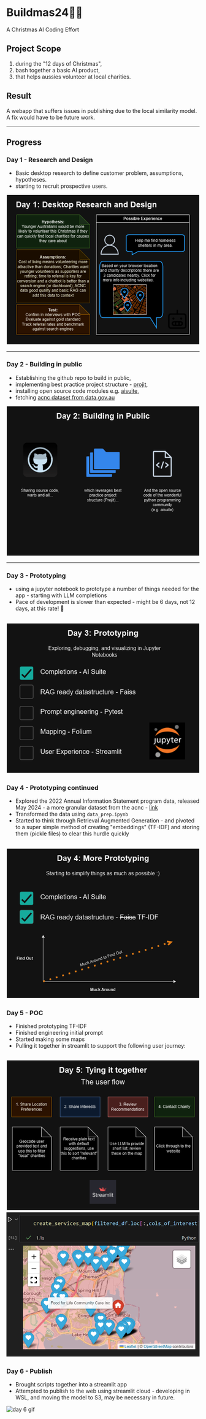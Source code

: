 # Buildmas24🎄✨
A Christmas AI Coding Effort

## Project Scope
1. during the "12 days of Christmas",
2. bash together a basic AI product,
3. that helps aussies volunteer at local charities.

## Result
A webapp that suffers issues in publishing due to the local similarity model. A fix would have to be future work.

---

## Progress

### Day 1 - Research and Design
- Basic desktop research to define customer problem, assumptions, hypotheses. 
- starting to recruit prospective users.

![day 1 image](./assets/day01.png)

---

### Day 2 - Building in public
- Establishing the github repo to build in public, 
- implementing best practice project structure - [projit](https://github.com/john-hawkins/projit),
- installing open source code modules e.g. [aisuite](https://github.com/andrewyng/aisuite),
- fetching [acnc dataset from data.gov.au](https://data.gov.au/dataset/ds-dga-b050b242-4487-4306-abf5-07ca073e5594/details?q=acnc)

![day 2 image](./assets/day02.png)

---
### Day 3 - Prototyping
- using a jupyter notebook to prototype a number of things needed for the app - starting with LLM completions
- Pace of development is slower than expected - might be 6 days, not 12 days, at this rate! 🫠

![day 3 image](./assets/day03.png)
---

### Day 4 - Prototyping continued
- Explored the 2022 Annual Information Statement program data, released May 2024 - a more granular dataset from the acnc - [link](https://data.gov.au/dataset/ds-dga-311c24f3-fc09-42e7-8362-f15a76334a75/details?q=AIS)
- Transformed the data using `data_prep.ipynb`
- Started to think through Retrieval Augmented Generation - and pivoted to a super simple method of creating "embeddings" (TF-IDF) and storing them (pickle files) to clear this hurdle quickly

![day 4 image](./assets/day04.png)
---

### Day 5 - POC
- Finished prototyping TF-IDF
- Finished engineering initial prompt
- Started making some maps
- Pulling it together in streamlit to support the following user journey:

![day 5 image](./assets/day05.png)
![day 5 map](./assets/day05-map.png)
---

### Day 6 - Publish
- Brought scripts together into a streamlit app
- Attempted to publish to the web using streamlit cloud - developing in WSL, and moving the model to S3, may be necessary in future.

![day 6 gif](./assets/day06.gif)

